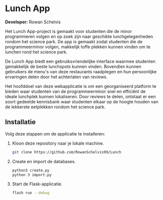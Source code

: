 # Lunch App

**Developer:** Rowan Schelvis

Het Lunch App-project is gemaakt voor studenten die de minor programmeren volgen en op zoek zijn naar geschikte lunchgelegenheden rondom het science park. De app is gemaakt zodat studenten die de programmeerminor volgen, makkelijk toffe plekken kunnen vinden om te lunchen rond het science park.

De Lunch App biedt een gebruiksvriendelijke interface waarmee studenten gemakkelijk de beste lunchspots kunnen vinden. Bovendien kunnen gebruikers de menu's van deze restaurants raadplegen en hun persoonlijke ervaringen delen door het achterlaten van reviews.

Het hoofddoel van deze webapplicatie is om een georganiseerd platform te bieden waar studenten van de programmeerminor snel en efficiënt de ideale lunchplek kunnen lokaliseren. Door reviews te delen, ontstaat er een soort gedeelde kennisbank waar studenten elkaar op de hoogte houden van de lekkerste eetplekken rondom het science park.

## Installatie

Volg deze stappen om de applicatie te installeren:

1. Kloon deze repository naar je lokale machine.
   ```bash
   git clone https://github.com/RowanSchelvis99/Lunch


2. Create en import de databases.
    ```bash
    python3 create.py
    python 3 import.py

3. Start de Flask-applicatie.
    ```bash
    flash run --debug